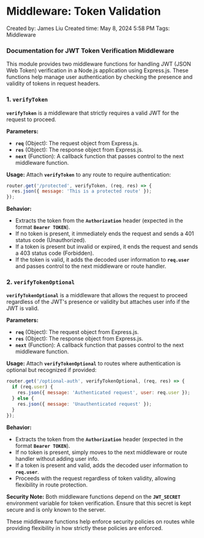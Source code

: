 # Middleware: Token Validation

Created by: James Liu
Created time: May 8, 2024 5:58 PM
Tags: Middleware

### **Documentation for JWT Token Verification Middleware**

This module provides two middleware functions for handling JWT (JSON Web Token) verification in a Node.js application using Express.js. These functions help manage user authentication by checking the presence and validity of tokens in request headers.

### **1. `verifyToken`**

**`verifyToken`** is a middleware that strictly requires a valid JWT for the request to proceed.

**Parameters:**

- **`req`** (Object): The request object from Express.js.
- **`res`** (Object): The response object from Express.js.
- **`next`** (Function): A callback function that passes control to the next middleware function.

**Usage:**
Attach **`verifyToken`** to any route to require authentication:

```jsx
router.get('/protected', verifyToken, (req, res) => {
  res.json({ message: 'This is a protected route' });
});
```

**Behavior:**

- Extracts the token from the **`Authorization`** header (expected in the format **`Bearer TOKEN`**).
- If no token is present, it immediately ends the request and sends a 401 status code (Unauthorized).
- If a token is present but invalid or expired, it ends the request and sends a 403 status code (Forbidden).
- If the token is valid, it adds the decoded user information to **`req.user`** and passes control to the next middleware or route handler.

### **2. `verifyTokenOptional`**

**`verifyTokenOptional`** is a middleware that allows the request to proceed regardless of the JWT's presence or validity but attaches user info if the JWT is valid.

**Parameters:**

- **`req`** (Object): The request object from Express.js.
- **`res`** (Object): The response object from Express.js.
- **`next`** (Function): A callback function that passes control to the next middleware function.

**Usage:**
Attach **`verifyTokenOptional`** to routes where authentication is optional but recognized if provided:

```jsx
router.get('/optional-auth', verifyTokenOptional, (req, res) => {
  if (req.user) {
    res.json({ message: 'Authenticated request', user: req.user });
  } else {
    res.json({ message: 'Unauthenticated request' });
  }
});
```

**Behavior:**

- Extracts the token from the **`Authorization`** header (expected in the format **`Bearer TOKEN`**).
- If no token is present, simply moves to the next middleware or route handler without adding user info.
- If a token is present and valid, adds the decoded user information to **`req.user`**.
- Proceeds with the request regardless of token validity, allowing flexibility in route protection.

**Security Note:**
Both middleware functions depend on the **`JWT_SECRET`** environment variable for token verification. Ensure that this secret is kept secure and is only known to the server.

These middleware functions help enforce security policies on routes while providing flexibility in how strictly these policies are enforced.